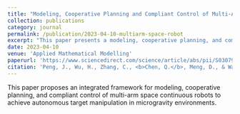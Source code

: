 ```yaml
---
title: "Modeling, Cooperative Planning and Compliant Control of Multi-Arm Space Continuous Robot for Target Manipulation"
collection: publications
category: journal
permalink: /publication/2023-04-10-multiarm-space-robot
excerpt: "This paper presents a modeling, cooperative planning, and compliant control framework for multi-arm space continuum robots used in autonomous target manipulation tasks in space."
date: 2023-04-10
venue: 'Applied Mathematical Modelling'
paperurl: 'https://www.sciencedirect.com/science/article/abs/pii/S0307904X23002123'
citation: 'Peng, J., Wu, H., Zhang, C., <b>Chen, Q.</b>, Meng, D., & Wang, X. (2023). "Modeling, cooperative planning and compliant control of multi-arm space continuous robot for target manipulation." <i>Applied Mathematical Modelling</i>, 121, 690–713.'
---
```


This paper proposes an integrated framework for modeling, cooperative planning, and compliant control of multi-arm space continuous robots to achieve autonomous target manipulation in microgravity environments.
